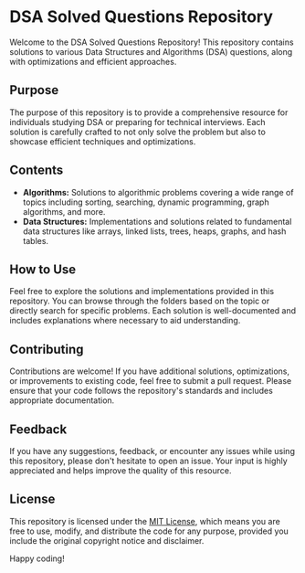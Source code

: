# DSA Solved Questions Repository

Welcome to the DSA Solved Questions Repository! This repository contains solutions to various Data Structures and Algorithms (DSA) questions, along with optimizations and efficient approaches.

## Purpose
The purpose of this repository is to provide a comprehensive resource for individuals studying DSA or preparing for technical interviews. Each solution is carefully crafted to not only solve the problem but also to showcase efficient techniques and optimizations.

## Contents
- **Algorithms:** Solutions to algorithmic problems covering a wide range of topics including sorting, searching, dynamic programming, graph algorithms, and more.
- **Data Structures:** Implementations and solutions related to fundamental data structures like arrays, linked lists, trees, heaps, graphs, and hash tables.

## How to Use
Feel free to explore the solutions and implementations provided in this repository. You can browse through the folders based on the topic or directly search for specific problems. Each solution is well-documented and includes explanations where necessary to aid understanding.

## Contributing
Contributions are welcome! If you have additional solutions, optimizations, or improvements to existing code, feel free to submit a pull request. Please ensure that your code follows the repository's standards and includes appropriate documentation.

## Feedback
If you have any suggestions, feedback, or encounter any issues while using this repository, please don't hesitate to open an issue. Your input is highly appreciated and helps improve the quality of this resource.

## License
This repository is licensed under the [MIT License](LICENSE), which means you are free to use, modify, and distribute the code for any purpose, provided you include the original copyright notice and disclaimer.

Happy coding!
